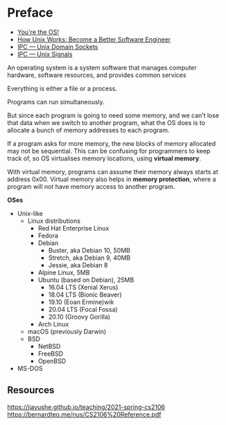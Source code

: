 # Preface

* [You're the OS!](https://plbrault.github.io/youre-the-os/)
* [How Unix Works: Become a Better Software Engineer](https://neilkakkar.com/unix.html)
* [IPC — Unix Domain Sockets](https://goodyduru.github.io/os/2023/10/03/ipc-unix-domain-sockets.html)
* [IPC — Unix Signals](https://goodyduru.github.io//os/2023/10/05/ipc-unix-signals.html)

An operating system is a system software that manages computer hardware, software resources, and provides common services

Everything is either a file or a process.

Programs can run simultaneously.

But since each program is going to need some memory, and we can’t lose that data when we switch to another program, what the OS does is to allocate a bunch of memory addresses to each program.

If a program asks for more memory, the new blocks of memory allocated may not be sequential. This can be confusing for programmers to keep track of, so OS virtualises memory locations, using **virtual memory**.

With virtual memory, programs can assume their memory always starts at address 0x00. Virtual memory also helps in **memory protection**, where a program will not have memory access to another program.

**OSes**

- Unix-like
    - Linux distributions
        - Red Hat Enterprise Linux
        - Fedora
        - Debian
            - Buster, aka Debian 10, 50MB
            - Stretch, aka Debian 9, 40MB
            - Jessie, aka Debian 8
        - Alpine Linux, 5MB
        - Ubuntu (based on Debian), 25MB
            - 16.04 LTS (Xenial Xerus)
            - 18.04 LTS (Bionic Beaver)
            - 19.10 (Eoan Ermine)wik
            - 20.04 LTS (Focal Fossa)
            - 20.10 (Groovy Gorilla)
        - Arch Linux
    - macOS (previously Darwin)
    - BSD
        - NetBSD
        - FreeBSD
        - OpenBSD
- MS-DOS

## Resources

https://jiayushe.github.io/teaching/2021-spring-cs2106
https://bernardteo.me/nus/CS2106%20Reference.pdf
